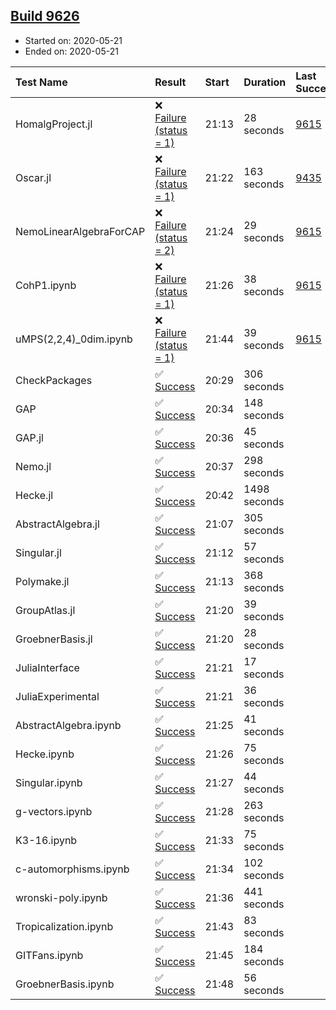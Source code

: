 ## [Build 9626](https://oscarci.mathematik.uni-kl.de/job/oscar/9626/)

* Started on: 2020-05-21
* Ended on: 2020-05-21

| Test Name    | Result | Start | Duration | Last Success | First Failure |
|:-------------|:-------|:------|:---------|:-------------|:--------------|
| HomalgProject.jl | ❌ [Failure (status = 1)](https://oscarci.mathematik.uni-kl.de/job/oscar/9626/artifact/logs/build-9626/HomalgProject.jl.log) | 21:13 | 28 seconds | [9615](https://oscarci.mathematik.uni-kl.de/job/oscar/9615/) | [9616](https://oscarci.mathematik.uni-kl.de/job/oscar/9616/) |
| Oscar.jl | ❌ [Failure (status = 1)](https://oscarci.mathematik.uni-kl.de/job/oscar/9626/artifact/logs/build-9626/Oscar.jl.log) | 21:22 | 163 seconds | [9435](https://oscarci.mathematik.uni-kl.de/job/oscar/9435/) | [9436](https://oscarci.mathematik.uni-kl.de/job/oscar/9436/) |
| NemoLinearAlgebraForCAP | ❌ [Failure (status = 2)](https://oscarci.mathematik.uni-kl.de/job/oscar/9626/artifact/logs/build-9626/NemoLinearAlgebraForCAP.log) | 21:24 | 29 seconds | [9615](https://oscarci.mathematik.uni-kl.de/job/oscar/9615/) | [9616](https://oscarci.mathematik.uni-kl.de/job/oscar/9616/) |
| CohP1.ipynb | ❌ [Failure (status = 1)](https://oscarci.mathematik.uni-kl.de/job/oscar/9626/artifact/logs/build-9626/CohP1.ipynb.log) | 21:26 | 38 seconds | [9615](https://oscarci.mathematik.uni-kl.de/job/oscar/9615/) | [9616](https://oscarci.mathematik.uni-kl.de/job/oscar/9616/) |
| uMPS(2,2,4)_0dim.ipynb | ❌ [Failure (status = 1)](https://oscarci.mathematik.uni-kl.de/job/oscar/9626/artifact/logs/build-9626/uMPS-2-2-4-_0dim.ipynb.log) | 21:44 | 39 seconds | [9615](https://oscarci.mathematik.uni-kl.de/job/oscar/9615/) | [9616](https://oscarci.mathematik.uni-kl.de/job/oscar/9616/) |
| CheckPackages | ✅ [Success](https://oscarci.mathematik.uni-kl.de/job/oscar/9626/artifact/logs/build-9626/CheckPackages.log) | 20:29 | 306 seconds |  |  |
| GAP | ✅ [Success](https://oscarci.mathematik.uni-kl.de/job/oscar/9626/artifact/logs/build-9626/GAP.log) | 20:34 | 148 seconds |  |  |
| GAP.jl | ✅ [Success](https://oscarci.mathematik.uni-kl.de/job/oscar/9626/artifact/logs/build-9626/GAP.jl.log) | 20:36 | 45 seconds |  |  |
| Nemo.jl | ✅ [Success](https://oscarci.mathematik.uni-kl.de/job/oscar/9626/artifact/logs/build-9626/Nemo.jl.log) | 20:37 | 298 seconds |  |  |
| Hecke.jl | ✅ [Success](https://oscarci.mathematik.uni-kl.de/job/oscar/9626/artifact/logs/build-9626/Hecke.jl.log) | 20:42 | 1498 seconds |  |  |
| AbstractAlgebra.jl | ✅ [Success](https://oscarci.mathematik.uni-kl.de/job/oscar/9626/artifact/logs/build-9626/AbstractAlgebra.jl.log) | 21:07 | 305 seconds |  |  |
| Singular.jl | ✅ [Success](https://oscarci.mathematik.uni-kl.de/job/oscar/9626/artifact/logs/build-9626/Singular.jl.log) | 21:12 | 57 seconds |  |  |
| Polymake.jl | ✅ [Success](https://oscarci.mathematik.uni-kl.de/job/oscar/9626/artifact/logs/build-9626/Polymake.jl.log) | 21:13 | 368 seconds |  |  |
| GroupAtlas.jl | ✅ [Success](https://oscarci.mathematik.uni-kl.de/job/oscar/9626/artifact/logs/build-9626/GroupAtlas.jl.log) | 21:20 | 39 seconds |  |  |
| GroebnerBasis.jl | ✅ [Success](https://oscarci.mathematik.uni-kl.de/job/oscar/9626/artifact/logs/build-9626/GroebnerBasis.jl.log) | 21:20 | 28 seconds |  |  |
| JuliaInterface | ✅ [Success](https://oscarci.mathematik.uni-kl.de/job/oscar/9626/artifact/logs/build-9626/JuliaInterface.log) | 21:21 | 17 seconds |  |  |
| JuliaExperimental | ✅ [Success](https://oscarci.mathematik.uni-kl.de/job/oscar/9626/artifact/logs/build-9626/JuliaExperimental.log) | 21:21 | 36 seconds |  |  |
| AbstractAlgebra.ipynb | ✅ [Success](https://oscarci.mathematik.uni-kl.de/job/oscar/9626/artifact/logs/build-9626/AbstractAlgebra.ipynb.log) | 21:25 | 41 seconds |  |  |
| Hecke.ipynb | ✅ [Success](https://oscarci.mathematik.uni-kl.de/job/oscar/9626/artifact/logs/build-9626/Hecke.ipynb.log) | 21:26 | 75 seconds |  |  |
| Singular.ipynb | ✅ [Success](https://oscarci.mathematik.uni-kl.de/job/oscar/9626/artifact/logs/build-9626/Singular.ipynb.log) | 21:27 | 44 seconds |  |  |
| g-vectors.ipynb | ✅ [Success](https://oscarci.mathematik.uni-kl.de/job/oscar/9626/artifact/logs/build-9626/g-vectors.ipynb.log) | 21:28 | 263 seconds |  |  |
| K3-16.ipynb | ✅ [Success](https://oscarci.mathematik.uni-kl.de/job/oscar/9626/artifact/logs/build-9626/K3-16.ipynb.log) | 21:33 | 75 seconds |  |  |
| c-automorphisms.ipynb | ✅ [Success](https://oscarci.mathematik.uni-kl.de/job/oscar/9626/artifact/logs/build-9626/c-automorphisms.ipynb.log) | 21:34 | 102 seconds |  |  |
| wronski-poly.ipynb | ✅ [Success](https://oscarci.mathematik.uni-kl.de/job/oscar/9626/artifact/logs/build-9626/wronski-poly.ipynb.log) | 21:36 | 441 seconds |  |  |
| Tropicalization.ipynb | ✅ [Success](https://oscarci.mathematik.uni-kl.de/job/oscar/9626/artifact/logs/build-9626/Tropicalization.ipynb.log) | 21:43 | 83 seconds |  |  |
| GITFans.ipynb | ✅ [Success](https://oscarci.mathematik.uni-kl.de/job/oscar/9626/artifact/logs/build-9626/GITFans.ipynb.log) | 21:45 | 184 seconds |  |  |
| GroebnerBasis.ipynb | ✅ [Success](https://oscarci.mathematik.uni-kl.de/job/oscar/9626/artifact/logs/build-9626/GroebnerBasis.ipynb.log) | 21:48 | 56 seconds |  |  |
